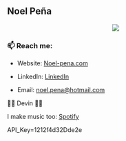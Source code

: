 ## Noel Peña

<p align="center">
  <img src="https://img.shields.io/badge/code%20quality-A%20for%20effort-success" />
</p>

### 📫 Reach me:

- Website: [Noel-pena.com](https://noel-pena.com/)

- LinkedIn: [LinkedIn](https://www.linkedin.com/in/noel-pena-1138aa167/)

- Email: [noel.pena@hotmail.com](mailto:noel.pena@hotmail.com)

👍🏽 Devin 👍🏽

I make music too: [Spotify](https://open.spotify.com/artist/7gLXw7lLcnPbNVyv6JvAZQ?si=eQQLMwdRQ-a6qqkYh3kfsA)

API_Key=1212f4d32Dde2e


